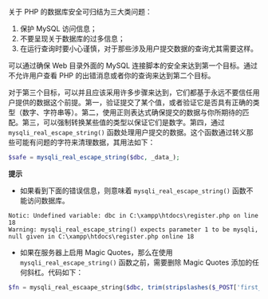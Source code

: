 关于 PHP 的数据库安全可归结为三大类问题：

1. 保护 MySQL 访问信息；
2. 不要呈现关于数据库的过多信息；
3. 在运行查询时要小心谨慎，对于那些涉及用户提交数据的查询尤其需要这样。

可以通过确保 Web 目录外面的 MySQL 连接脚本的安全来达到第一个目标。通过不允许用户查看 PHP 的出错消息或者你的查询来达到第二个目标。

对于第三个目标，可以并且应该采用许多步骤来达到，它们都基于永远不要信任用户提供的数据这个前提。第一，验证提交了某个值，或者验证它是否具有正确的类型（数字、字符串等）。第二，使用正则表达式确保提交的数据与你所期待的匹配。第三，可以强制转换某些值的类型以保证它们是数字。第四，通过 `mysqli_real_escape_string()` 函数处理用户提交的数据。这个函数通过转义那些可能有问题的字符来清理数据，其用法如下：

```php
$safe = mysqli_real_escape_string($dbc, _data_);
```

**提示**

+ 如果看到下面的错误信息，则意味着 `mysqli_real_escape_string()` 函数不能访问数据库。

```
Notic: Undefined variable: dbc in C:\xampp\htdocs\register.php on line 18
Warning: mysqli_real_escape_string() expects parameter 1 to be mysqli, null given in C:\xampp\htdocs\register.php online 18
```

+ 如果在服务器上启用 Magic Quotes，那么在使用 `mysqli_real_escape_string()` 函数之前，需要删除 Magic Quotes 添加的任何斜杠。代码如下：

```php
$fn = mysqli_real_escaape_string($dbc, trim(stripslashes($_POST['first_name'])));
```
